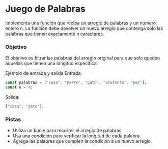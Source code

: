 # Juego de Palabras

Implementa una función que reciba un arreglo de palabras y un número entero n. La función debe devolver un nuevo arreglo que contenga solo las palabras que tienen exactamente n caracteres.

### Objetivo

El objetivo es filtrar las palabras del arreglo original para que solo queden aquellas que tienen una longitud específica.

Ejemplo de entrada y salida
Entrada:

```js
const palabras = ["casa", "perro", "gato", "elefante", "pez"];
const n = 4;
```

Salida:

```js
["casa", "gato"];
```

### Pistas

- Utiliza un bucle para recorrer el arreglo de palabras.
- Usa una condición para verificar la longitud de cada palabra.
- Agrega las palabras que cumplen la condición a un nuevo arreglo.
